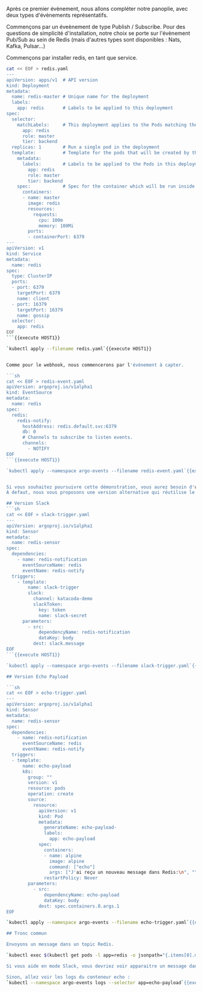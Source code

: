 Après ce premier évènement, nous allons compléter notre panoplie, avec deux types d'évènements représentatifs.

Commençons par un éveènement de type Publish / Subscribe.
Pour des questions de simplicité d'installation, notre choix se porte sur l'évènement Pub/Sub au sein de Redis (mais d'autres types sont disponibles : Nats, Kafka, Pulsar...)

Commençons par installer redis, en tant que service.
```sh
cat << EOF > redis.yaml
---
apiVersion: apps/v1  # API version
kind: Deployment
metadata:
  name: redis-master # Unique name for the deployment
  labels:
    app: redis       # Labels to be applied to this deployment
spec:
  selector:
    matchLabels:     # This deployment applies to the Pods matching these labels
      app: redis
      role: master
      tier: backend
  replicas: 1        # Run a single pod in the deployment
  template:          # Template for the pods that will be created by this deployment
    metadata:
      labels:        # Labels to be applied to the Pods in this deployment
        app: redis
        role: master
        tier: backend
    spec:            # Spec for the container which will be run inside the Pod.
      containers:
      - name: master
        image: redis
        resources:
          requests:
            cpu: 100m
            memory: 100Mi
        ports:
        - containerPort: 6379
---
apiVersion: v1
kind: Service
metadata:
  name: redis
spec:
  type: ClusterIP
  ports:
  - port: 6379
    targetPort: 6379
    name: client
  - port: 16379
    targetPort: 16379
    name: gossip
  selector:
    app: redis
EOF
```{{execute HOST1}}

`kubectl apply --filename redis.yaml`{{execute HOST1}}


Comme pour le webhook, nous commencerons par l'évènement à capter.

```sh
cat << EOF > redis-event.yaml
apiVersion: argoproj.io/v1alpha1
kind: EventSource
metadata:
  name: redis
spec:
  redis:
    redis-notify:
      hostAddress: redis.default.svc:6379
      db: 0
      # Channels to subscribe to listen events.
      channels:
        - NOTIFY
EOF
```{{execute HOST1}}

`kubectl apply --namespace argo-events --filename redis-event.yaml`{{execute HOST1}}


Si vous souhaitez poursuivre cette démonstration, vous aurez besoin d'un compte Slack et d'insérer votre Slack Token dans un secret appelé slack-secret.
A defaut, nous vous proposons une version alternative qui réutilise le conteneur "echo-payload"

## Version Slack
```sh
cat << EOF > slack-trigger.yaml
---
apiVersion: argoproj.io/v1alpha1
kind: Sensor
metadata:
  name: redis-sensor
spec:
  dependencies:
    - name: redis-notification
      eventSourceName: redis
      eventName: redis-notify
  triggers:
    - template:
        name: slack-trigger
        slack:
          channel: katacoda-demo
          slackToken:
            key: token
            name: slack-secret
      parameters:
        - src:
            dependencyName: redis-notification
            dataKey: body
          dest: slack.message
EOF
```{{execute HOST1}}

`kubectl apply --namespace argo-events --filename slack-trigger.yaml`{{execute HOST1}}

## Version Echo Payload

```sh
cat << EOF > echo-trigger.yaml
---
apiVersion: argoproj.io/v1alpha1
kind: Sensor
metadata:
  name: redis-sensor
spec:
  dependencies:
    - name: redis-notification
      eventSourceName: redis
      eventName: redis-notify
  triggers:
  - template:
      name: echo-payload
      k8s:
        group: ""
        version: v1
        resource: pods
        operation: create
        source:
          resource:
            apiVersion: v1
            kind: Pod
            metadata:
              generateName: echo-payload-
              labels:
                app: echo-payload
            spec:
              containers:
              - name: alpine
                image: alpine
                command: ["echo"]
                args: ["J'ai reçu un nouveau message dans Redis:\n", ""]
              restartPolicy: Never
        parameters:
          - src:
              dependencyName: echo-payload
              dataKey: body
            dest: spec.containers.0.args.1
EOF

`kubectl apply --namespace argo-events --filename echo-trigger.yaml`{{execute HOST1}}

## Tronc commun

Envoyons un message dans un topic Redis.

`kubectl exec $(kubectl get pods -l app=redis -o jsonpath="{.items[0].metadata.name}") -- redis-cli publish NOTIFY "Test de Julien"`{{execute HOST1}}

Si vous aide en mode Slack, vous devriez voir apparaitre un message dans le topic katacoda-demo.

Sinon, allez voir les logs du conteneur echo :
`kubectl --namespace argo-events logs --selector app=echo-payload`{{execute HOST1}}
